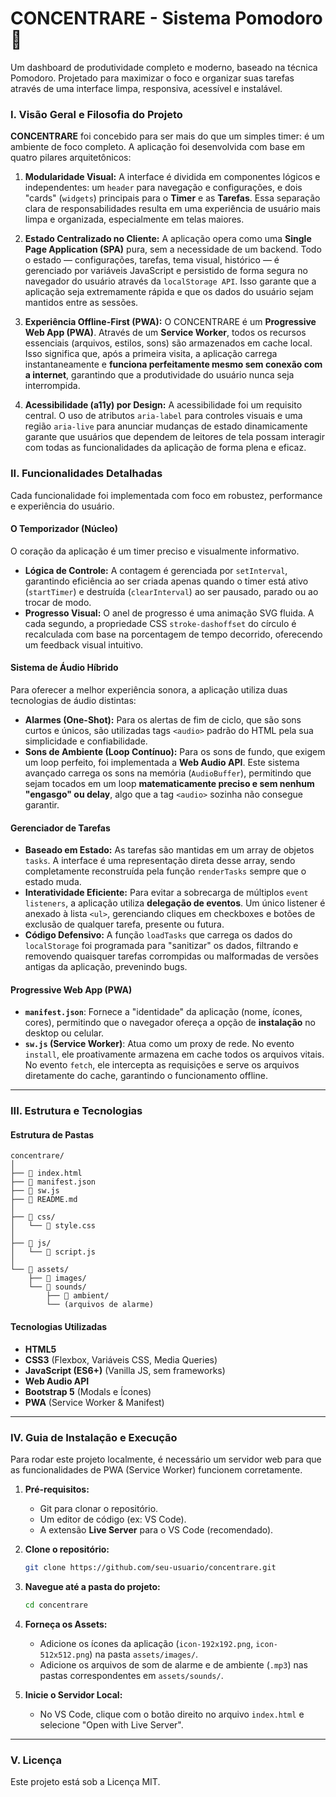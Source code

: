 # CONCENTRARE - Sistema Pomodoro 🍅

Um dashboard de produtividade completo e moderno, baseado na técnica Pomodoro. Projetado para maximizar o foco e organizar suas tarefas através de uma interface limpa, responsiva, acessível e instalável.

### I. Visão Geral e Filosofia do Projeto

**CONCENTRARE** foi concebido para ser mais do que um simples timer: é um ambiente de foco completo. A aplicação foi desenvolvida com base em quatro pilares arquitetônicos:

1.  **Modularidade Visual:** A interface é dividida em componentes lógicos e independentes: um `header` para navegação e configurações, e dois "cards" (`widgets`) principais para o **Timer** e as **Tarefas**. Essa separação clara de responsabilidades resulta em uma experiência de usuário mais limpa e organizada, especialmente em telas maiores.

2.  **Estado Centralizado no Cliente:** A aplicação opera como uma **Single Page Application (SPA)** pura, sem a necessidade de um backend. Todo o estado — configurações, tarefas, tema visual, histórico — é gerenciado por variáveis JavaScript e persistido de forma segura no navegador do usuário através da `localStorage API`. Isso garante que a aplicação seja extremamente rápida e que os dados do usuário sejam mantidos entre as sessões.

3.  **Experiência Offline-First (PWA):** O CONCENTRARE é um **Progressive Web App (PWA)**. Através de um **Service Worker**, todos os recursos essenciais (arquivos, estilos, sons) são armazenados em cache local. Isso significa que, após a primeira visita, a aplicação carrega instantaneamente e **funciona perfeitamente mesmo sem conexão com a internet**, garantindo que a produtividade do usuário nunca seja interrompida.

4.  **Acessibilidade (a11y) por Design:** A acessibilidade foi um requisito central. O uso de atributos `aria-label` para controles visuais e uma região `aria-live` para anunciar mudanças de estado dinamicamente garante que usuários que dependem de leitores de tela possam interagir com todas as funcionalidades da aplicação de forma plena e eficaz.

### II. Funcionalidades Detalhadas

Cada funcionalidade foi implementada com foco em robustez, performance e experiência do usuário.

#### O Temporizador (Núcleo)

O coração da aplicação é um timer preciso e visualmente informativo.

  * **Lógica de Controle:** A contagem é gerenciada por `setInterval`, garantindo eficiência ao ser criada apenas quando o timer está ativo (`startTimer`) e destruída (`clearInterval`) ao ser pausado, parado ou ao trocar de modo.
  * **Progresso Visual:** O anel de progresso é uma animação SVG fluida. A cada segundo, a propriedade CSS `stroke-dashoffset` do círculo é recalculada com base na porcentagem de tempo decorrido, oferecendo um feedback visual intuitivo.

#### Sistema de Áudio Híbrido

Para oferecer a melhor experiência sonora, a aplicação utiliza duas tecnologias de áudio distintas:

  * **Alarmes (One-Shot):** Para os alertas de fim de ciclo, que são sons curtos e únicos, são utilizadas tags `<audio>` padrão do HTML pela sua simplicidade e confiabilidade.
  * **Sons de Ambiente (Loop Contínuo):** Para os sons de fundo, que exigem um loop perfeito, foi implementada a **Web Audio API**. Este sistema avançado carrega os sons na memória (`AudioBuffer`), permitindo que sejam tocados em um loop **matematicamente preciso e sem nenhum "engasgo" ou delay**, algo que a tag `<audio>` sozinha não consegue garantir.

#### Gerenciador de Tarefas

  * **Baseado em Estado:** As tarefas são mantidas em um array de objetos `tasks`. A interface é uma representação direta desse array, sendo completamente reconstruída pela função `renderTasks` sempre que o estado muda.
  * **Interatividade Eficiente:** Para evitar a sobrecarga de múltiplos `event listeners`, a aplicação utiliza **delegação de eventos**. Um único listener é anexado à lista `<ul>`, gerenciando cliques em checkboxes e botões de exclusão de qualquer tarefa, presente ou futura.
  * **Código Defensivo:** A função `loadTasks` que carrega os dados do `localStorage` foi programada para "sanitizar" os dados, filtrando e removendo quaisquer tarefas corrompidas ou malformadas de versões antigas da aplicação, prevenindo bugs.

#### Progressive Web App (PWA)

  * **`manifest.json`**: Fornece a "identidade" da aplicação (nome, ícones, cores), permitindo que o navegador ofereça a opção de **instalação** no desktop ou celular.
  * **`sw.js` (Service Worker)**: Atua como um proxy de rede. No evento `install`, ele proativamente armazena em cache todos os arquivos vitais. No evento `fetch`, ele intercepta as requisições e serve os arquivos diretamente do cache, garantindo o funcionamento offline.

-----

### III. Estrutura e Tecnologias

#### Estrutura de Pastas

```
concentrare/
│
├── 📄 index.html
├── 📄 manifest.json
├── 📄 sw.js
├── 📄 README.md
│
├── 📁 css/
│   └── 📄 style.css
│
├── 📁 js/
│   └── 📄 script.js
│
└── 📁 assets/
    ├── 📁 images/
    └── 📁 sounds/
        ├── 📁 ambient/
        └── (arquivos de alarme)
```

#### Tecnologias Utilizadas

  * **HTML5**
  * **CSS3** (Flexbox, Variáveis CSS, Media Queries)
  * **JavaScript (ES6+)** (Vanilla JS, sem frameworks)
  * **Web Audio API**
  * **Bootstrap 5** (Modals e Ícones)
  * **PWA** (Service Worker & Manifest)

-----

### IV. Guia de Instalação e Execução

Para rodar este projeto localmente, é necessário um servidor web para que as funcionalidades de PWA (Service Worker) funcionem corretamente.

1.  **Pré-requisitos:**

      * Git para clonar o repositório.
      * Um editor de código (ex: VS Code).
      * A extensão **Live Server** para o VS Code (recomendado).

2.  **Clone o repositório:**

    ```bash
    git clone https://github.com/seu-usuario/concentrare.git
    ```

3.  **Navegue até a pasta do projeto:**

    ```bash
    cd concentrare
    ```

4.  **Forneça os Assets:**

      * Adicione os ícones da aplicação (`icon-192x192.png`, `icon-512x512.png`) na pasta `assets/images/`.
      * Adicione os arquivos de som de alarme e de ambiente (`.mp3`) nas pastas correspondentes em `assets/sounds/`.

5.  **Inicie o Servidor Local:**

      * No VS Code, clique com o botão direito no arquivo `index.html` e selecione "Open with Live Server".

-----

### V. Licença

Este projeto está sob a Licença MIT.